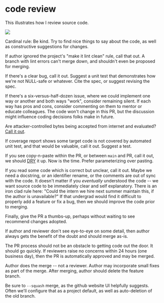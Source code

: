 
# code review

This illustrates how I review source code.

![](https://live.staticflickr.com/3901/14761251984_4cedfba074_m.jpg)

[//]: # (https://www.flickr.com/photos/internetarchivebookimages/14761251984/sizes/o/)

Cardinal rule: Be kind. Try to find nice things to say about
the code, as well as constructive suggestions for changes.

If author ignored the project's "make it lint clean" rule,
call that out. A branch with lint errors can't merge down,
and shouldn't even be proposed for merging.

If there's a clear bug, call it out.
Suggest a unit test that demonstrates how we're not NULL-safe or whatever.
Cite the spec, or suggest revising the spec.

If there's a six-versus-half-dozen issue,
where we could implement one way or another and both ways "work",
consider remaining silent.
If each way has pros and cons, consider commenting on them
to mentor or educate colleagues.
The code won't change in this PR, but the discussion
might influence coding decisions folks make in future.

Are attacker-controlled bytes being accepted from internet
and evaluated? [Call it out](https://xkcd.com/327).

If coverage report shows some target code is not
covered by automated unit test, and that would be valuable,
call it out. Suggest a test.

If you see copy-n-paste within the PR, or between `main` and PR, call it out,
we should [DRY](https://en.wikipedia.org/wiki/Don%27t_repeat_yourself) it up.
Now is the time.
Prefer parameterizing over pasting.

If you read some code which is correct but unclear, call it out.
Maybe we need a docstring, or an identifier rename,
or the comments are out of sync with the code.
It doesn't matter if you _eventually_ understood the code -- we
want source code to be immediately clear and self explanatory.
There is an iron clad rule here: "Could the intern we hire
next summer maintain this, if the author is unavailable?"
If that undergrad would find it difficult to properly add
a feature or fix a bug, then we should improve the code
prior to merging.

Finally, give the PR a thumbs-up, perhaps without waiting
to see recommend changes adopted.

If author and reviewer don't see eye-to-eye on some detail,
then author always gets the benefit of the doubt
and should merge as-is.

The PR process should not be an obstacle to getting code out the door.
It should go quickly. If reviewers raise no concerns within 24 hours
(one business day), then the PR is automatically approved and
may be merged.

Author does the merge -- not a reviewer.
Author may incorporate small fixes as part of the merge.
After merging, author should delete the feature branch.

Be sure to `--squash` merge,
as the github website UI helpfully suggests.
Often we'll configure that as a project default,
as well as auto-deletion of the old branch.
